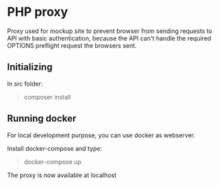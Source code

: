 # PHP proxy

Proxy used for mockup site to prevent browser from sending requests to API with basic authentication, because
the API can't handle the required OPTIONS preflight request the browsers sent.

## Initializing

In src folder:

> composer install

## Running docker

For local development purpose, you can use docker as webserver.

Install docker-compose and type:

> docker-compose up

The proxy is now available at localhost

